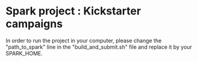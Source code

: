 # Spark project : Kickstarter campaigns

In order to run the project in your computer, please change the "path_to_spark" 
line in the "build_and_submit.sh" file and replace it by your SPARK_HOME.

   
 